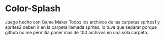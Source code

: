 # Color-Splash
Juego hecho con Game Maker
Todos los archivos de las carpetas sprites1 y sprites2 deben ir en la carpeta llamada sprites,
lo tuve que separar porque github no me permitia poner mas de 100 archivos en una sola carpeta.
